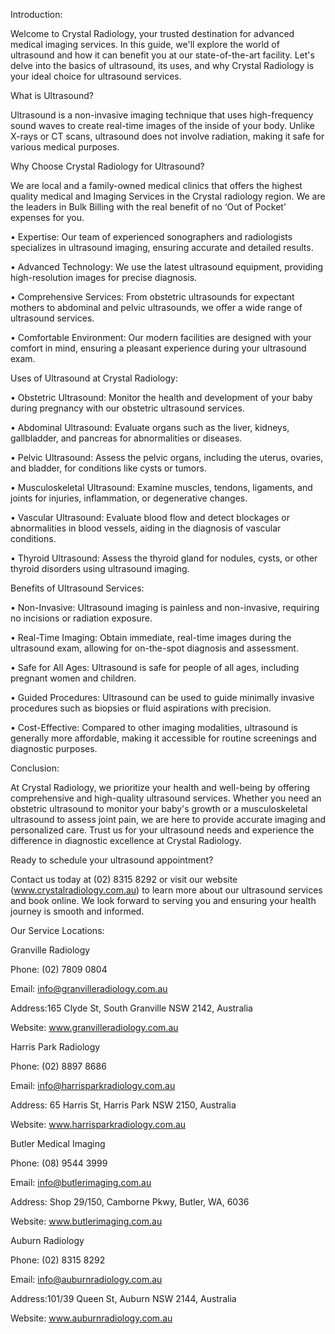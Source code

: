 Introduction:

Welcome to Crystal Radiology, your trusted destination for advanced medical imaging services. In this guide, we'll explore the world of ultrasound and how it can benefit you at our state-of-the-art facility. Let's delve into the basics of ultrasound, its uses, and why Crystal Radiology is your ideal choice for ultrasound services.

What is Ultrasound?

Ultrasound is a non-invasive imaging technique that uses high-frequency sound waves to create real-time images of the inside of your body. Unlike X-rays or CT scans, ultrasound does not involve radiation, making it safe for various medical purposes.

Why Choose Crystal Radiology for Ultrasound?

We are local and a family-owned medical clinics that offers the highest quality medical and Imaging Services in the Crystal radiology region. We are the leaders in Bulk Billing with the real benefit of no ‘Out of Pocket’ expenses for you.

•	Expertise: Our team of experienced sonographers and radiologists specializes in ultrasound imaging, ensuring accurate and detailed results.

•	Advanced Technology: We use the latest ultrasound equipment, providing high-resolution images for precise diagnosis.

•	Comprehensive Services: From obstetric ultrasounds for expectant mothers to abdominal and pelvic ultrasounds, we offer a wide range of ultrasound services.

•	Comfortable Environment: Our modern facilities are designed with your comfort in mind, ensuring a pleasant experience during your ultrasound exam.

Uses of Ultrasound at Crystal Radiology:

•	Obstetric Ultrasound: Monitor the health and development of your baby during pregnancy with our obstetric ultrasound services.

•	Abdominal Ultrasound: Evaluate organs such as the liver, kidneys, gallbladder, and pancreas for abnormalities or diseases.

•	Pelvic Ultrasound: Assess the pelvic organs, including the uterus, ovaries, and bladder, for conditions like cysts or tumors.

•	Musculoskeletal Ultrasound: Examine muscles, tendons, ligaments, and joints for injuries, inflammation, or degenerative changes.

•	Vascular Ultrasound: Evaluate blood flow and detect blockages or abnormalities in blood vessels, aiding in the diagnosis of vascular conditions.

•	Thyroid Ultrasound: Assess the thyroid gland for nodules, cysts, or other thyroid disorders using ultrasound imaging.

Benefits of Ultrasound Services:

•	Non-Invasive: Ultrasound imaging is painless and non-invasive, requiring no incisions or radiation exposure.

•	Real-Time Imaging: Obtain immediate, real-time images during the ultrasound exam, allowing for on-the-spot diagnosis and assessment.

•	Safe for All Ages: Ultrasound is safe for people of all ages, including pregnant women and children.

•	Guided Procedures:  Ultrasound can be used to guide minimally invasive procedures such as biopsies or fluid aspirations with precision.

•	Cost-Effective: Compared to other imaging modalities, ultrasound is generally more affordable, making it accessible for routine screenings and diagnostic purposes.

Conclusion:

At Crystal Radiology, we prioritize your health and well-being by offering comprehensive and high-quality ultrasound services. Whether you need an obstetric ultrasound to monitor your baby's growth or a musculoskeletal ultrasound to assess joint pain, we are here to provide accurate imaging and personalized care. Trust us for your ultrasound needs and experience the difference in diagnostic excellence at Crystal Radiology.

Ready to schedule your ultrasound appointment? 

Contact us today at (02) 8315 8292 or visit our website (www.crystalradiology.com.au) to learn more about our ultrasound services and book online. We look forward to serving you and ensuring your health journey is smooth and informed.

Our Service Locations:

Granville Radiology  

Phone: (02) 7809 0804

Email: info@granvilleradiology.com.au

Address:165 Clyde St, South Granville NSW 2142, Australia

Website: www.granvilleradiology.com.au

Harris Park Radiology   

Phone: (02) 8897 8686

Email: info@harrisparkradiology.com.au

Address: 65 Harris St, Harris Park NSW 2150, Australia

Website: www.harrisparkradiology.com.au

Butler Medical Imaging                                                                      

Phone: (08) 9544 3999

Email: info@butlerimaging.com.au

Address: Shop 29/150, Camborne Pkwy, Butler, WA, 6036

Website: www.butlerimaging.com.au

Auburn Radiology                                                                        

Phone: (02) 8315 8292

Email: info@auburnradiology.com.au

Address:101/39 Queen St, Auburn NSW 2144, Australia

Website: www.auburnradiology.com.au
